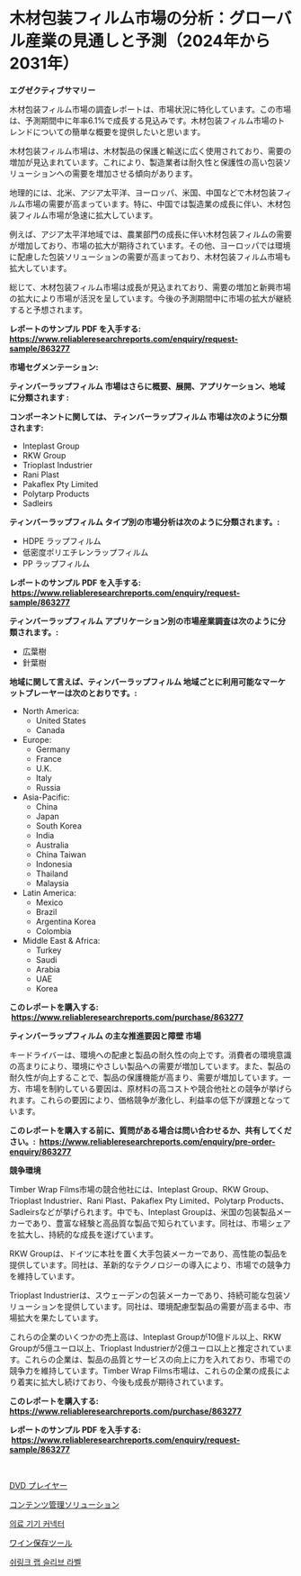 <p><h1>木材包装フィルム市場の分析：グローバル産業の見通しと予測（2024年から2031年）</h1></p><p><strong>エグゼクティブサマリー</strong></p>
<p><p>木材包装フィルム市場の調査レポートは、市場状況に特化しています。この市場は、予測期間中に年率6.1%で成長する見込みです。木材包装フィルム市場のトレンドについての簡単な概要を提供したいと思います。</p><p>木材包装フィルム市場は、木材製品の保護と輸送に広く使用されており、需要の増加が見込まれています。これにより、製造業者は耐久性と保護性の高い包装ソリューションへの需要を増加させる傾向があります。</p><p>地理的には、北米、アジア太平洋、ヨーロッパ、米国、中国などで木材包装フィルム市場の需要が高まっています。特に、中国では製造業の成長に伴い、木材包装フィルム市場が急速に拡大しています。</p><p>例えば、アジア太平洋地域では、農業部門の成長に伴い木材包装フィルムの需要が増加しており、市場の拡大が期待されています。その他、ヨーロッパでは環境に配慮した包装ソリューションの需要が高まっており、木材包装フィルム市場も拡大しています。</p><p>総じて、木材包装フィルム市場は成長が見込まれており、需要の増加と新興市場の拡大により市場が活況を呈しています。今後の予測期間中に市場の拡大が継続すると予想されます。</p></p>
<p><strong>レポートのサンプル PDF を入手する: <a href="https://www.reliableresearchreports.com/enquiry/request-sample/863277">https://www.reliableresearchreports.com/enquiry/request-sample/863277</a></strong></p>
<p><strong>市場セグメンテーション:</strong></p>
<p><strong> ティンバーラップフィルム 市場はさらに概要、展開、アプリケーション、地域に分類されます :</strong></p>
<p><strong>コンポーネントに関しては、 ティンバーラップフィルム 市場は次のように分類されます: &nbsp;</strong></p>
<p><ul><li>Inteplast Group</li><li>RKW Group</li><li>Trioplast Industrier</li><li>Rani Plast</li><li>Pakaflex Pty Limited</li><li>Polytarp Products</li><li>Sadleirs</li></ul></p>
<p><strong> ティンバーラップフィルム タイプ別の市場分析は次のように分類されます。:</strong></p>
<p><ul><li>HDPE ラップフィルム</li><li>低密度ポリエチレンラップフィルム</li><li>PP ラップフィルム</li></ul></p>
<p><strong>レポートのサンプル PDF を入手する: &nbsp;<a href="https://www.reliableresearchreports.com/enquiry/request-sample/863277">https://www.reliableresearchreports.com/enquiry/request-sample/863277</a></strong></p>
<p><strong> ティンバーラップフィルム アプリケーション別の市場産業調査は次のように分類されます。:</strong></p>
<p><ul><li>広葉樹</li><li>針葉樹</li></ul></p>
<p><strong>地域に関して言えば、ティンバーラップフィルム 地域ごとに利用可能なマーケットプレーヤーは次のとおりです。:</strong></p>
<p><ul>
    <li>
        North America:
        <ul>
            <li>United States</li>
            <li>Canada</li>
        </ul>
    </li>
    <li>
        Europe:
        <ul>
            <li>Germany</li>
            <li>France</li>
            <li>U.K.</li>
            <li>Italy</li>
            <li>Russia</li>
        </ul>
    </li>
    <li>
        Asia-Pacific:
        <ul>
            <li>China</li>
            <li>Japan</li>
            <li>South Korea</li>
            <li>India</li>
            <li>Australia</li>
            <li>China Taiwan</li>
            <li>Indonesia</li>
            <li>Thailand</li>
            <li>Malaysia</li>
        </ul>
    </li>
    <li>
        Latin America:
        <ul>
            <li>Mexico</li>
            <li>Brazil</li>
            <li>Argentina Korea</li>
            <li>Colombia</li>
        </ul>
    </li>
    <li>
        Middle East & Africa:
        <ul>
            <li>Turkey</li>
            <li>Saudi</li>
            <li>Arabia</li>
            <li>UAE</li>
            <li>Korea</li>
        </ul>
    </li>
    </ul></p>
<p><strong>このレポートを購入する: &nbsp;<a href="https://www.reliableresearchreports.com/purchase/863277">https://www.reliableresearchreports.com/purchase/863277</a></strong></p>
<p><strong>ティンバーラップフィルム の主な推進要因と障壁 市場</strong></p>
<p><p>キードライバーは、環境への配慮と製品の耐久性の向上です。消費者の環境意識の高まりにより、環境にやさしい製品への需要が増加しています。また、製品の耐久性が向上することで、製品の保護機能が高まり、需要が増加しています。一方、市場を制約している要因は、原材料の高コストや競合他社との競争が挙げられます。これらの要因により、価格競争が激化し、利益率の低下が課題となっています。</p></p>
<p><strong>このレポートを購入する前に、質問がある場合は問い合わせるか、共有してください。:&nbsp; <a href="https://www.reliableresearchreports.com/enquiry/pre-order-enquiry/863277">https://www.reliableresearchreports.com/enquiry/pre-order-enquiry/863277</a></strong></p>
<p><strong>競争環境</strong></p>
<p><p>Timber Wrap Films市場の競合他社には、Inteplast Group、RKW Group、Trioplast Industrier、Rani Plast、Pakaflex Pty Limited、Polytarp Products、Sadleirsなどが挙げられます。中でも、Inteplast Groupは、米国の包装製品メーカーであり、豊富な経験と高品質な製品で知られています。同社は、市場シェアを拡大し、持続的な成長を遂げています。</p><p>RKW Groupは、ドイツに本社を置く大手包装メーカーであり、高性能の製品を提供しています。同社は、革新的なテクノロジーの導入により、市場での競争力を維持しています。</p><p>Trioplast Industrierは、スウェーデンの包装メーカーであり、持続可能な包装ソリューションを提供しています。同社は、環境配慮型製品の需要が高まる中、市場拡大を果たしています。</p><p>これらの企業のいくつかの売上高は、Inteplast Groupが10億ドル以上、RKW Groupが5億ユーロ以上、Trioplast Industrierが2億ユーロ以上と推定されています。これらの企業は、製品の品質とサービスの向上に力を入れており、市場での競争力を維持しています。Timber Wrap Films市場は、これらの企業の成長により着実に拡大し続けており、今後も成長が期待されています。</p></p>
<p><strong>このレポートを購入する: &nbsp; <a href="https://www.reliableresearchreports.com/purchase/863277">https://www.reliableresearchreports.com/purchase/863277</a></strong></p>
<p><strong>レポートのサンプル PDF を入手する: &nbsp;<a href="https://www.reliableresearchreports.com/enquiry/request-sample/863277">https://www.reliableresearchreports.com/enquiry/request-sample/863277</a></strong><strong></strong></p>
<p>&nbsp;</p>
<p><p><a href="https://medium.com/@tiannastark1/dvd-%E3%83%97%E3%83%AC%E3%83%BC%E3%83%A4%E3%83%BC%E5%B8%82%E5%A0%B4-%E3%82%BF%E3%82%A4%E3%83%97-%E3%82%A2%E3%83%97%E3%83%AA%E3%82%B1%E3%83%BC%E3%82%B7%E3%83%A7%E3%83%B3-%E5%9C%B0%E7%90%86%E3%81%AB%E3%82%88%E3%82%8B%E5%8C%85%E6%8B%AC%E7%9A%84%E8%A9%95%E4%BE%A1-7a5b635f9931">DVD プレイヤー</a></p><p><a href="https://github.com/Sophiaard2003/Market-Research-Report-List-1/blob/main/390267717353.md">コンテンツ管理ソリューション</a></p><p><a href="https://medium.com/@marcpascual04/%EC%9D%98%EB%A3%8C-%EA%B8%B0%EA%B8%B0-%EC%BB%A4%EB%84%A5%ED%84%B0-%EC%8B%9C%EC%9E%A5-%EA%B7%9C%EB%AA%A8-cagr-%ED%8A%B8%EB%A0%8C%EB%93%9C-2024-2030%EB%85%84-3058a64d5d44">의료 기기 커넥터</a></p><p><a href="https://medium.com/@wilmerwalsh1/%E3%83%AF%E3%82%A4%E3%83%B3%E4%BF%9D%E5%AD%98%E3%83%84%E3%83%BC%E3%83%AB%E5%B8%82%E5%A0%B4%E3%81%AF-%E5%B8%82%E5%A0%B4%E3%82%B7%E3%82%A7%E3%82%A2-%E5%B8%82%E5%A0%B4%E3%83%88%E3%83%AC%E3%83%B3%E3%83%89-%E5%B8%82%E5%A0%B4%E6%88%90%E9%95%B7%E3%81%AB%E9%96%A2%E3%81%99%E3%82%8B%E6%83%85%E5%A0%B1%E3%82%92%E6%8F%90%E4%BE%9B%E3%81%97%E3%81%BE%E3%81%99-wain-hozon-ts%C5%ABru-shij%C5%8D-wa-shij%C5%8D-shea-shij%C5%8D-torendo-489139c2d683">ワイン保存ツール</a></p><p><a href="https://medium.com/@deborahward03/%EC%88%98%EC%B6%95-%EB%9E%A9-%EC%8A%AC%EB%A6%AC%EB%B8%8C-%EB%9D%BC%EB%B2%A8-%EC%8B%9C%EC%9E%A5%EC%9D%80-%EC%8B%9C%EC%9E%A5-%EC%A0%90%EC%9C%A0%EC%9C%A8-%EC%8B%9C%EC%9E%A5-%ED%8A%B8%EB%A0%8C%EB%93%9C-%EB%B0%8F-%EC%8B%9C%EC%9E%A5-%EC%84%B1%EC%9E%A5%EC%97%90-%EB%8C%80%ED%95%9C-%EC%A0%95%EB%B3%B4%EB%A5%BC-%EC%A0%9C%EA%B3%B5%ED%95%A9%EB%8B%88%EB%8B%A4-ea4110ed2916">쉬링크 랩 슬리브 라벨</a></p></p>